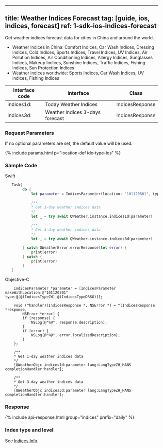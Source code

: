 <!--
 * @Date: 2025-03-06 10:02:06
 * @LastEditors: 韩笑白
 * @LastEditTime: 2025-03-12 09:35:35
 * @FilePath: /dev-site/docs/_en/ios-sdk/indices/ios-indices-forecast.md
-->
---
title: Weather Indices Forecast
tag: [guide, ios, indices, forecast]
ref: 1-sdk-ios-indices-forecast
---

Get weather indices forecast data for cities in China and around the world.

- Weather Indices in China: Comfort Indices, Car Wash Indices, Dressing Indices, Cold Indices, Sports Indices, Travel Indices, UV Indices, Air Pollution Indices, Air Conditioning Indices, Allergy Indices, Sunglasses Indices, Makeup Indices, Sunshine Indices, Traffic Indices, Fishing Indices, Sun Protection Indices
- Weather Indices worldwide: Sports Indices, Car Wash Indices, UV Indices, Fishing Indices

| Interface code   | Interface             | Class            |
| ---------------- | ------------------ | ---------------- |
| indices1d: | Today Weather Indices           | IndicesResponse |
| indices3d: | Weather Indices 3-days forecast | IndicesResponse |

### Request Parameters

If no optional parameters are set, the default value will be used.

{% include params.html p="location-def idx-type-ios" %}

### Sample Code

Swift

```swift
   Task{
        do {
            let parameter = IndicesParameter(location: "101120501", type: [.CW,.DRSG])

            /**
            * Get 1-day weather indices data
            */
            let _ = try await QWeather.instance.indices1d(parameter)
            
            /**
            * Get 3-day weather indices data
            */
            let _ = try await QWeather.instance.indices3d(parameter)

        } catch QWeatherError.errorResponse(let error) {
            print(error)
        } catch {
            print(error)
        }
   }
```

Objective-C

```objc
    IndicesParameter *parameter = [IndicesParameter makeWithLocation:@"101120501" type:@[@(IndicesTypeCW),@(IndicesTypeDRSG)]];

    void (^handler)(IndicesResponse *, NSError *) = ^(IndicesResponse *response,
        NSError *error) {
        if (response) {
            NSLog(@"%@", response.description);
        }
        if (error) {
            NSLog(@"%@", error.localizedDescription);
        }
    };
    
    /**
    * Get 1-day weather indices data
    */
    [QWeatherObjc indices1d:parameter lang:LangTypeZH_HANS completionHandler:handler];

    /**
    * Get 3-day weather indices data
    */
    [QWeatherObjc indices3d:parameter lang:LangTypeZH_HANS completionHandler:handler];
```

### Response

{% include api-response.html group="indices" prefix="daily" %}

### Index type and level

See [Indices Info](/en/docs/resource/indices-info/).



